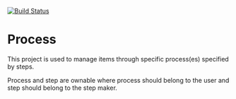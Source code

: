 [![Build Status](https://travis-ci.com/rbrtjhs/process.svg?token=haX3CqTq2yjp6nAkGokp&branch=main)](https://travis-ci.com/rbrtjhs/process)

# Process
This project is used to manage items through specific process(es) specified by steps.

Process and step are ownable where process should belong to the user and step should belong to the step maker. 
